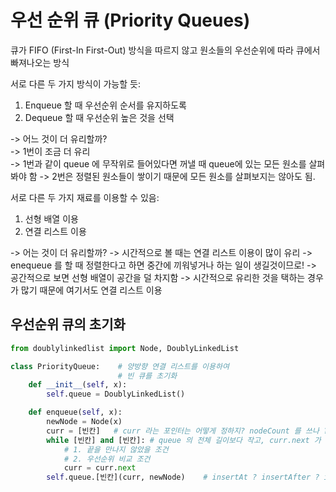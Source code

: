 # 우선 순위 큐 (Priority Queues)

큐가 FIFO (First-In First-Out) 방식을 따르지 않고
원소들의 우선순위에 따라 큐에서 빠져나오는 방식

서로 다른 두 가지 방식이 가능할 듯:

1.  Enqueue 할 때 우선순위 순서를 유지하도록
2.  Dequeue 할 때 우선순위 높은 것을 선택

-> 어느 것이 더 유리할까?  
-> 1번이 조금 더 유리  
-> 1번과 같이 queue 에 무작위로 들어있다면 꺼낼 때 queue에 있는 모든 원소를 살펴봐야 함
-> 2번은 정렬된 원소들이 쌓이기 때문에 모든 원소를 살펴보지는 않아도 됨.

서로 다른 두 가지 재료를 이용할 수 있음:

1. 선형 배열 이용
2. 연결 리스트 이용

-> 어는 것이 더 유리할까?
-> 시간적으로 볼 때는 연결 리스트 이용이 많이 유리
-> enequeue 를 할 때 정렬한다고 하면 중간에 끼워넣거나 하는 일이 생길것이므로!
-> 공간적으로 보면 선형 배열이 공간을 덜 차지함
-> 시간적으로 유리한 것을 택하는 경우가 많기 때문에 여기서도 연결 리스트 이용

## 우선순위 큐의 초기화

```py
from doublylinkedlist import Node, DoublyLinkedList

class PriorityQueue:    # 양방향 연결 리스트를 이용하여
                        # 빈 큐를 초기화
    def __init__(self, x):
        self.queue = DoublyLinkedList()

    def enqueue(self, x):
        newNode = Node(x)
        curr = [빈칸]   # curr 라는 포인터는 어떻게 정하지? nodeCount 를 쓰나 ? 아니면 그냥 처음부터 ? head ?
        while [빈칸] and [빈칸]: # queue 의 전체 길이보다 작고, curr.next 가 newNode 보다 우선순위가 높지 않은 동안 반복?
            # 1. 끝을 만나지 않았을 조건
            # 2. 우선순위 비교 조건
            curr = curr.next
        self.queue.[빈칸](curr, newNode)    # insertAt ? insertAfter ? insertBefore => 비교를 curr 랑 할지 (curr 가 newNode 보다 더 크면 curr before) curr.next 랑 할지 (curr.next 가 newNode 보다 더 크면 curr after) 를 쓰면 될 듯
```
